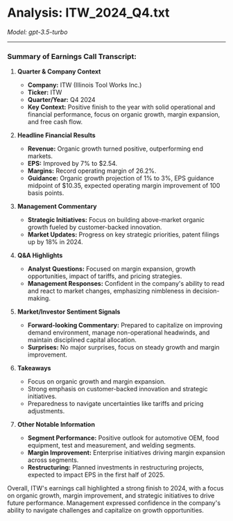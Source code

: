 # Analysis: ITW_2024_Q4.txt

*Model: gpt-3.5-turbo*

---

### Summary of Earnings Call Transcript:

1. **Quarter & Company Context**
   - **Company:** ITW (Illinois Tool Works Inc.)
   - **Ticker:** ITW
   - **Quarter/Year:** Q4 2024
   - **Key Context:** Positive finish to the year with solid operational and financial performance, focus on organic growth, margin expansion, and free cash flow.

2. **Headline Financial Results**
   - **Revenue:** Organic growth turned positive, outperforming end markets.
   - **EPS:** Improved by 7% to $2.54.
   - **Margins:** Record operating margin of 26.2%.
   - **Guidance:** Organic growth projection of 1% to 3%, EPS guidance midpoint of $10.35, expected operating margin improvement of 100 basis points.

3. **Management Commentary**
   - **Strategic Initiatives:** Focus on building above-market organic growth fueled by customer-backed innovation.
   - **Market Updates:** Progress on key strategic priorities, patent filings up by 18% in 2024.

4. **Q&A Highlights**
   - **Analyst Questions:** Focused on margin expansion, growth opportunities, impact of tariffs, and pricing strategies.
   - **Management Responses:** Confident in the company's ability to read and react to market changes, emphasizing nimbleness in decision-making.

5. **Market/Investor Sentiment Signals**
   - **Forward-looking Commentary:** Prepared to capitalize on improving demand environment, manage non-operational headwinds, and maintain disciplined capital allocation.
   - **Surprises:** No major surprises, focus on steady growth and margin improvement.

6. **Takeaways**
   - Focus on organic growth and margin expansion.
   - Strong emphasis on customer-backed innovation and strategic initiatives.
   - Preparedness to navigate uncertainties like tariffs and pricing adjustments.

7. **Other Notable Information**
   - **Segment Performance:** Positive outlook for automotive OEM, food equipment, test and measurement, and welding segments.
   - **Margin Improvement:** Enterprise initiatives driving margin expansion across segments.
   - **Restructuring:** Planned investments in restructuring projects, expected to impact EPS in the first half of 2025.

Overall, ITW's earnings call highlighted a strong finish to 2024, with a focus on organic growth, margin improvement, and strategic initiatives to drive future performance. Management expressed confidence in the company's ability to navigate challenges and capitalize on growth opportunities.